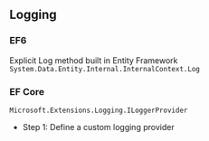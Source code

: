 ## Logging ##

### EF6 ###
Explicit Log method built in Entity Framework
`System.Data.Entity.Internal.InternalContext.Log`

### EF Core ###
`Microsoft.Extensions.Logging.ILoggerProvider`

- Step 1: Define a custom logging provider